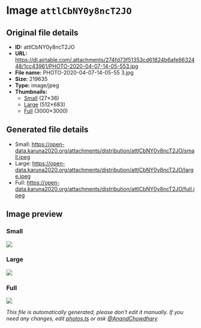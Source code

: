 # Image `attlCbNY0y8ncT2JO`

## Original file details

- **ID:** attlCbNY0y8ncT2JO
- **URL:** https://dl.airtable.com/.attachments/274fd73f51353cd61824b6afe6632448/1cc43961/PHOTO-2020-04-07-14-05-553.jpg
- **File name:** PHOTO-2020-04-07-14-05-55 3.jpg
- **Size:** 219635
- **Type:** image/jpeg
- **Thumbnails:**
  - [Small](https://dl.airtable.com/.attachmentThumbnails/918f6cc2c52c63620dcc2fc2bd0fe534/540804b2) (27×36)
  - [Large](https://dl.airtable.com/.attachmentThumbnails/67ec920437ef836d3529aca77c405668/caa0763c) (512×683)
  - [Full](https://dl.airtable.com/.attachmentThumbnails/b5d55e661ce31612899bfdb1b099fbf4/3ecae661) (3000×3000)

## Generated file details

- Small: https://open-data.karuna2020.org/attachments/distribution/attlCbNY0y8ncT2JO/small.jpeg
- Large: https://open-data.karuna2020.org/attachments/distribution/attlCbNY0y8ncT2JO/large.jpeg
- Full: https://open-data.karuna2020.org/attachments/distribution/attlCbNY0y8ncT2JO/full.jpeg

## Image preview

### Small

![](https://open-data.karuna2020.org/attachments/distribution/attlCbNY0y8ncT2JO/small.jpeg)

### Large

![](https://open-data.karuna2020.org/attachments/distribution/attlCbNY0y8ncT2JO/large.jpeg)

### Full

![](https://open-data.karuna2020.org/attachments/distribution/attlCbNY0y8ncT2JO/full.jpeg)

_This file is automatically generated, please don't edit it manually. If you need any changes, edit [photos.ts](/photos.ts) or ask [@AnandChowdhary](https://github.com/AnandChowdhary)_

